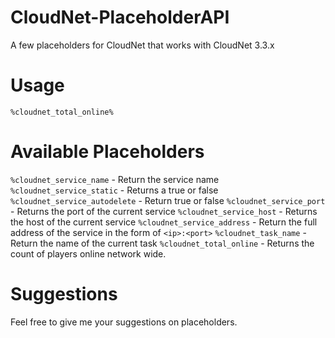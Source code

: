 # CloudNet-PlaceholderAPI
A few placeholders for CloudNet that works with CloudNet 3.3.x

# Usage
`%cloudnet_total_online%`

# Available Placeholders

`%cloudnet_service_name` - Return the service name
`%cloudnet_service_static` - Returns a true or false
`%cloudnet_service_autodelete` - Return true or false
`%cloudnet_service_port` - Returns the port of the current service
`%cloudnet_service_host` - Returns the host of the current service
`%cloudnet_service_address` - Return the full address of the service in the form of `<ip>:<port>`
`%cloudnet_task_name` - Return the name of the current task
`%cloudnet_total_online` - Returns the count of players online network wide.

# Suggestions
Feel free to give me your suggestions on placeholders.
